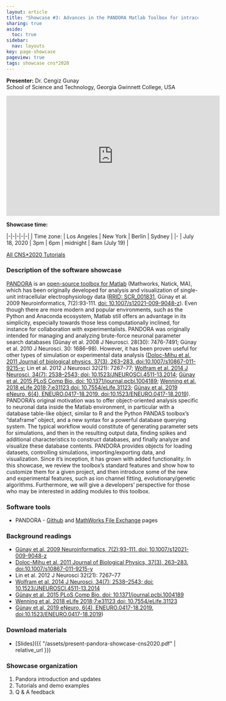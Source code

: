 ```yaml
---
layout: article
title: "Showcase #3: Advances in the PANDORA Matlab Toolbox for intracellular electrophysiology data"
sharing: true
aside:
  toc: true
sidebar:
  nav: layouts
key: page-showcase
pageview: true
tags: showcase cns*2020
---
```


**Presenter:** Dr. Cengiz Gunay <br>
School of Science and Technology, Georgia Gwinnett College, USA

<iframe width="560" height="315" src="https://www.youtube.com/embed/ctN7wPl_eAE?start=3889" title="YouTube video player" frameborder="0" allow="accelerometer; autoplay; clipboard-write; encrypted-media; gyroscope; picture-in-picture" allowfullscreen></iframe>

**Showcase time:**

|-|-|-|-|-|
| Time zone: | Los Angeles | New York | Berlin | Sydney |
|- 
| July 18, 2020 | 3pm | 6pm | midnight | 8am (July 19) |

<!--more-->

[All CNS*2020 Tutorials](https://www.cnsorg.org/cns-2020-tutorials)

### Description of the software showcase

[PANDORA](https://github.com/cengique/pandora-matlab) is
an
[open-source toolbox for Matlab](https://www.mathworks.com/matlabcentral/fileexchange/60237-cengique-pandora-matlab) (Mathworks,
Natick, MA), which has been originally developed for analysis and
visualization of single-unit intracellular electrophysiology data
([RRID: SCR_001831](https://scicrunch.org/resources/about/registry/SCR_001831),
Günay et al. 2009 Neuroinformatics,
7(2):93-111. [doi: 10.1007/s12021-009-9048-z](https://link.springer.com/article/10.1007/s12021-009-9048-z)). Even
though there are more modern and popular environments, such as the
Python and Anaconda ecosystem, Matlab still offers an advantage in its
simplicity, especially towards those less computationally inclined,
for instance for collaboration with experimentalists. PANDORA was
originally intended for managing and analyzing brute-force neuronal
parameter search databases (Günay et al. 2008 J Neurosci. 28(30):
7476-7491; Günay et al. 2010 J Neurosci. 30: 1686–98). However, it has
been proven useful for other types of simulation or experimental data
analysis
([Doloc-Mihu et al. 2011 Journal of biological physics, 37(3), 263–283. doi:10.1007/s10867-011-9215-y](https://www.ncbi.nlm.nih.gov/pmc/articles/PMC3101324/);
Lin et al. 2012 J Neurosci 32(21): 7267–77; [Wolfram et al. 2014 J Neurosci, 34(7): 2538–2543; doi: 10.1523/JNEUROSCI.4511-13.2014](http://www.jneurosci.org/content/34/7/2538.short);
[Günay et al. 2015 PLoS Comp Bio. doi: 10.1371/journal.pcbi.1004189](https://journals.plos.org/ploscompbiol/article?id=10.1371/journal.pcbi.1004189);
[Wenning et al. 2018 eLife 2018;7:e31123 doi: 10.7554/eLife.31123](https://elifesciences.org/articles/31123);
[Günay et al. 2019 eNeuro, 6(4), ENEURO.0417-18.2019. doi:10.1523/ENEURO.0417-18.2019](https://www.ncbi.nlm.nih.gov/pmc/articles/PMC6709225/)). PANDORA’s
original motivation was to offer object-oriented analysis specific to
neuronal data inside the Matlab environment, in particular with a
database table-like object, similar to R and the Python PANDAS
toolbox’s “dataframe” object, and a new syntax for a powerful database
querying system. The typical workflow would constitute of generating
parameter sets for simulations, and then in the resulting output data,
finding spikes and additional characteristics to construct databases,
and finally analyze and visualize these database contents. PANDORA
provides objects for loading datasets, controlling simulations,
importing/exporting data, and visualization. Since it’s inception, it
has grown with added functionality. In this showcase, we review the
toolbox’s standard features and show how to customize them for a given
project, and then introduce some of the new and experimental features,
such as ion channel fitting, evolutionary/genetic
algorithms. Furthermore, we will give a developers’ perspective for
those who may be interested in adding modules to this toolbox.

### Software tools

- PANDORA - [Github](https://github.com/cengique/pandora-matlab) and [MathWorks File Exchange](https://www.mathworks.com/matlabcentral/fileexchange/60237-cengique-pandora-matlab) pages

### Background readings

- [Günay et al. 2009 Neuroinformatics,
7(2):93-111. doi: 10.1007/s12021-009-9048-z](https://link.springer.com/article/10.1007/s12021-009-9048-z)
- [Doloc-Mihu et al. 2011 Journal of Biological Physics, 37(3), 263–283. doi:10.1007/s10867-011-9215-y](https://www.ncbi.nlm.nih.gov/pmc/articles/PMC3101324/)
- Lin et al. 2012 J Neurosci 32(21): 7267–77
- [Wolfram et al. 2014 J Neurosci, 34(7): 2538–2543; doi: 10.1523/JNEUROSCI.4511-13.2014](http://www.jneurosci.org/content/34/7/2538.short)
- [Günay et al. 2015 PLoS Comp Bio. doi: 10.1371/journal.pcbi.1004189](https://journals.plos.org/ploscompbiol/article?id=10.1371/journal.pcbi.1004189)
- [Wenning et al. 2018 eLife 2018;7:e31123 doi: 10.7554/eLife.31123](https://elifesciences.org/articles/31123)
- [Günay et al. 2019 eNeuro, 6(4), ENEURO.0417-18.2019. doi:10.1523/ENEURO.0417-18.2019](https://www.ncbi.nlm.nih.gov/pmc/articles/PMC6709225/))

<!--more-->

### Download materials

- [Slides]({{ "/assets/present-pandora-showcase-cns2020.pdf" | relative_url }})

### Showcase organization

1. Pandora introduction and updates
2. Tutorials and demo examples
3. Q & A feedback


